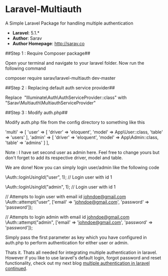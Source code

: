 # Laravel-Multiauth

A Simple Laravel Package for handling multiple authentication

- **Laravel**: 5.1.*
- **Author**: Sarav
- **Author Homepage**: http://sarav.co

##Step 1 : Require Composer package##

Open your terminal and navigate to your laravel folder. Now run the following command

composer require sarav/laravel-multiauth dev-master


##Step 2 : Replacing default auth service provider##


Replace 
"Illuminate\Auth\AuthServiceProvider::class"
with 
"Sarav\Multiauth\MultiauthServiceProvider"

##Step 3 : Modify auth.php##

Modify auth.php file from the config directory to something like this

'multi' => [
    'user' => [
        'driver' => 'eloquent',
        'model'  => App\User::class,
        'table'  => 'users'
    ],
    'admin' => [
        'driver' => 'eloquent',
        'model'  => App\Admin::class,
        'table'  => 'admins'
    ]
 ],


Note : I have set second user as admin here. Feel free to change yours but don't forget to add its respective driver, model and table.


We are done! Now you can simply login user/admin like the following code

\Auth::loginUsingId("user", 1); // Login user with id 1

\Auth::loginUsingId("admin", 1); // Login user with id 1

// Attempts to login user with email id johndoe@gmail.com 
\Auth::attempt("user", ['email' => 'johndoe@gmail.com', 'password' => 'password']);

// Attempts to login admin with email id johndoe@gmail.com
\Auth::attempt("admin", ['email' => 'johndoe@gmail.com', 'password' => 'password']); 


Simply pass the first parameter as key which you have configured in auth.php to perform authentication for either user or admin.

Thats it. Thats all needed for integrating multiple authentication in laravel. However if you like to use laravel's default login, forgot password and reset functionality, check out my next blog <a href="http://sarav.co/blog/multiple-authentication-in-laravel-5-1-continued/" target="_blank">multiple authentication in laravel continued</a>.


